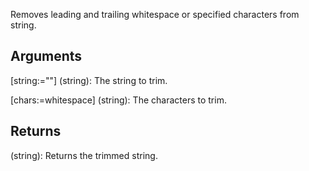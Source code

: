 Removes leading and trailing whitespace or specified characters from string.

## Arguments
[string:=""] (string): The string to trim.

[chars:=whitespace] (string): The characters to trim.


## Returns

(string): Returns the trimmed string.
